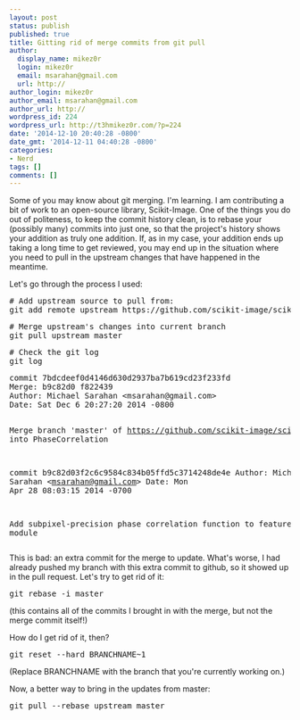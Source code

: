 ```yaml
---
layout: post
status: publish
published: true
title: Gitting rid of merge commits from git pull
author:
  display_name: mikez0r
  login: mikez0r
  email: msarahan@gmail.com
  url: http://
author_login: mikez0r
author_email: msarahan@gmail.com
author_url: http://
wordpress_id: 224
wordpress_url: http://t3hmikez0r.com/?p=224
date: '2014-12-10 20:40:28 -0800'
date_gmt: '2014-12-11 04:40:28 -0800'
categories:
- Nerd
tags: []
comments: []
---
```

<p>Some of you may know about git merging. I'm learning. I am contributing a bit of work to an open-source library, Scikit-Image. One of the things you do out of politeness, to keep the commit history clean, is to rebase your (possibly many) commits into just one, so that the project's history shows your addition as truly one addition. If, as in my case, your addition ends up taking a long time to get reviewed, you may end up in the situation where you need to pull in the upstream changes that have happened in the meantime.</p>
<p>Let's go through the process I used:</p>
<pre># Add upstream source to pull from:
git add remote upstream https://github.com/scikit-image/scikit-image.git</pre>
<pre># Merge upstream's changes into current branch
git pull upstream master</pre>
<pre># Check the git log
git log</pre>
<pre>commit 7bdcdeef0d4146d630d2937ba7b619cd23f233fd
Merge: b9c82d0 f822439
Author: Michael Sarahan &lt;msarahan@gmail.com&gt;
Date: Sat Dec 6 20:27:20 2014 -0800

 Merge branch 'master' of https://github.com/scikit-image/scikit-image into PhaseCorrelation

commit b9c82d03f2c6c9584c834b05ffd5c3714248de4e
Author: Michael Sarahan &lt;msarahan@gmail.com&gt;
Date: Mon Apr 28 08:03:15 2014 -0700

 Add subpixel-precision phase correlation function to feature module</pre>
<p>This is bad: an extra commit for the merge to update. What's worse, I had already pushed my branch with this extra commit to github, so it showed up in the pull request. Let's try to get rid of it:</p>
<pre>git rebase -i master</pre>
<p>(this contains all of the commits I brought in with the merge, but not the merge commit itself!)</p>
<p>How do I get rid of it, then?</p>
<pre>git reset --hard BRANCHNAME~1</pre>
<p>(Replace BRANCHNAME with the branch that you're currently working on.)</p>
<p>Now, a better way to bring in the updates from master:</p>
<pre>git pull --rebase upstream master</pre>
